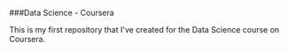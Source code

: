 ###Data Science - Coursera

This is my first repository that I've created for the Data Science course on Coursera.